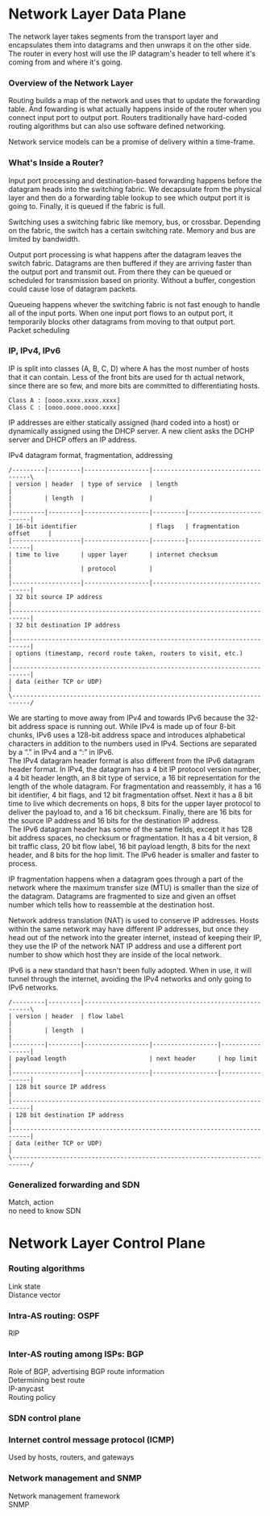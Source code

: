 # Network Layer Data Plane
The network layer takes segments from the transport layer and encapsulates them into datagrams and then unwraps it on the other side. The router in every host will use the IP datagram's header to tell where it's coming from and where it's going. 

### Overview of the Network Layer
Routing builds a map of the network and uses that to update the forwarding table. And fowarding is what actually happens inside of the router when you connect input port to output port. Routers traditionally have hard-coded routing algorithms but can also use software defined networking.  
  
Network service models can be a promise of delivery within a time-frame.  

### What's Inside a Router?
Input port processing and destination-based forwarding happens before the datagram heads into the switching fabric. We decapsulate from the physical layer and then do a forwarding table lookup to see which output port it is going to. Finally, it is queued if the fabric is full.   
  
Switching uses a switching fabric like memory, bus, or crossbar. Depending on the fabric, the switch has a certain switching rate. Memory and bus are limited by bandwidth.  
  
Output port processing is what happens after the datagram leaves the switch fabric. Datagrams are then buffered if they are arriving faster than the output port and transmit out. From there they can be queued or scheduled for transmission based on priority. Without a buffer, congestion could cause lose of datagram packets.  
  
Queueing happens whever the switching fabric is not fast enough to handle all of the input ports. When one input port flows to an output port, it temporarily blocks other datagrams from moving to that output port.  
Packet scheduling

### IP, IPv4, IPv6
IP is split into classes (A, B, C, D) where A has the most number of hosts that it can contain. Less of the front bits are used for th actual network, since there are so few, and more bits are committed to differentiating hosts.  
```
Class A : [oooo.xxxx.xxxx.xxxx]
Class C : [oooo.oooo.oooo.xxxx]
```

IP addresses are either statically assigned (hard coded into a host) or dynamically assigned using the DHCP server. A new client asks the DCHP server and DHCP offers an IP address.  
  

IPv4 datagram format, fragmentation, addressing  
```
/---------|---------|------------------|------------------------------------\
| version | header  | type of service  | length                             |
|         | length  |                  |                                    |
|---------|---------|------------------|---------|--------------------------|
| 16-bit identifier                    | flags   | fragmentation offset     |
|-------------------|------------------|---------|--------------------------|
| time to live      | upper layer      | internet checksum                  |
|                   | protocol         |                                    |
|-------------------|------------------|------------------------------------|
| 32 bit source IP address                                                  |
|---------------------------------------------------------------------------|
| 32 bit destination IP address                                             |
|---------------------------------------------------------------------------|
| options (timestamp, record route taken, routers to visit, etc.)           |
|---------------------------------------------------------------------------|
| data (either TCP or UDP)                                                  |
\---------------------------------------------------------------------------/
```
  
We are starting to move away from IPv4 and towards IPv6 because the 32-bit address space is running out. While IPv4 is made up of four 8-bit chunks, IPv6 uses a 128-bit address space and introduces alphabetical characters in addition to the numbers used in IPv4. Sections are separated by a “.” in IPv4 and a “:” in IPv6.  
The IPv4 datagram header format is also different from the IPv6 datagram header format. In IPv4, the datagram has a 4 bit IP protocol version number, a 4 bit header length, an 8 bit type of service, a 16 bit representation for the length of the whole datagram. For fragmentation and reassembly, it has a 16 bit identifier, 4 bit flags, and 12 bit fragmentation offset. Next it has a 8 bit time to live which decrements on hops, 8 bits for the upper layer protocol to deliver the payload to, and a 16 bit checksum. Finally, there are 16 bits for the source IP address and 16 bits for the destination IP address.  
The IPv6 datagram header has some of the same fields, except it has 128 bit address spaces, no checksum or fragmentation. It has a 4 bit version, 8 bit traffic class, 20 bit flow label, 16 bit payload length, 8 bits for the next header, and 8 bits for the hop limit. The IPv6 header is smaller and faster to process.  
  
IP fragmentation happens when a datagram goes through a part of the network where the maximum transfer size (MTU) is smaller than the size of the datagram. Datagrams are fragmented to size and given an offset number which tells how to reassemble at the destination host.  
  
Network address translation (NAT) is used to conserve IP addresses. Hosts within the same network may have different IP addresses, but once they head out of the network into the greater internet, instead of keeping their IP, they use the IP of the network NAT IP address and use a different port number to show which host they are inside of the local network.   
  
IPv6 is a new standard that hasn't been fully adopted. When in use, it will tunnel through the internet, avoiding the IPv4 networks and only going to IPv6 networks.  
```
/---------|---------|-------------------------------------------------------\
| version | header  | flow label                                            |
|         | length  |                                                       |
|---------|---------|------------------|------------------|-----------------|
| payload length                       | next header      | hop limit       |
|-------------------|------------------|------------------|-----------------|
| 128 bit source IP address                                                 |
|---------------------------------------------------------------------------|
| 128 bit destination IP address                                            |
|---------------------------------------------------------------------------|
| data (either TCP or UDP)                                                  |
\---------------------------------------------------------------------------/
```  

### Generalized forwarding and SDN
Match, action  
no need to know SDN

# Network Layer Control Plane
### Routing algorithms
Link state  
Distance vector  

### Intra-AS routing: OSPF
RIP

### Inter-AS routing among ISPs: BGP
Role of BGP, advertising BGP route information  
Determining best route  
IP-anycast  
Routing policy  

### SDN control plane

### Internet control message protocol (ICMP)
Used by hosts, routers, and gateways 

### Network management and SNMP
Network management framework  
SNMP
